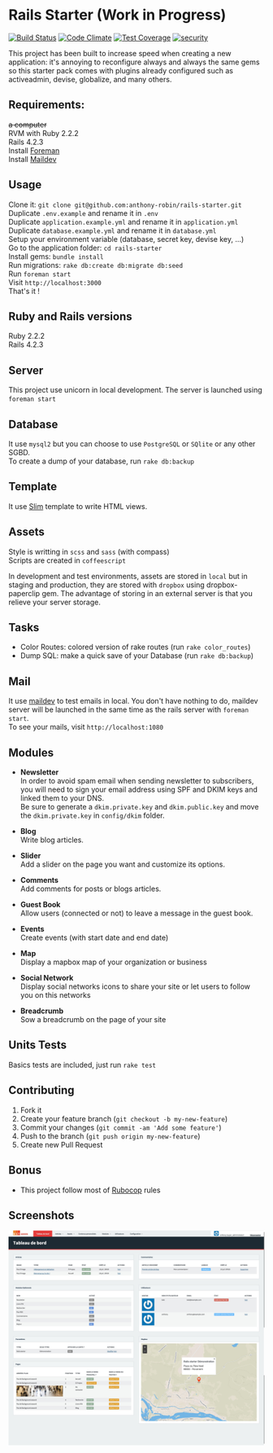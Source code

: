 Rails Starter (Work in Progress)
==============
[![Build Status](https://travis-ci.org/anthony-robin/rails-starter.svg?branch=master)](https://travis-ci.org/anthony-robin/rails-starter)
[![Code Climate](https://codeclimate.com/github/anthony-robin/rails-starter/badges/gpa.svg)](https://codeclimate.com/github/anthony-robin/rails-starter)
[![Test Coverage](https://codeclimate.com/github/anthony-robin/rails-starter/badges/coverage.svg)](https://codeclimate.com/github/anthony-robin/rails-starter)
[![security](https://hakiri.io/github/anthony-robin/rails-starter/master.svg)](https://hakiri.io/github/anthony-robin/rails-starter/master)

This project has been built to increase speed when creating a new application: it's annoying to reconfigure always and always the same gems so this starter pack comes with plugins already configured such as activeadmin, devise, globalize, and many others.

Requirements:
------------
~~a computer~~  
RVM with Ruby 2.2.2  
Rails 4.2.3  
Install [Foreman](https://github.com/ddollar/foreman)  
Install [Maildev](https://github.com/djfarrelly/MailDev)  

Usage
-----
Clone it: `git clone git@github.com:anthony-robin/rails-starter.git`  
Duplicate `.env.example` and rename it in `.env`  
Duplicate `application.example.yml` and rename it in `application.yml`  
Duplicate `database.example.yml` and rename it in `database.yml`  
Setup your environment variable (database, secret key, devise key, ...)  
Go to the application folder: `cd rails-starter`  
Install gems: `bundle install`  
Run migrations: `rake db:create db:migrate db:seed`  
Run `foreman start`  
Visit `http://localhost:3000`  
That's it !  

Ruby and Rails versions
-----------------------
Ruby 2.2.2  
Rails 4.2.3  

Server
------
This project use unicorn in local development. The server is launched using `foreman start`

Database
---------
It use `mysql2` but you can choose to use `PostgreSQL` or `SQlite` or any other SGBD.  
To create a dump of your database, run `rake db:backup`

Template
--------
It use [Slim](https://github.com/slim-template/slim-rails) template to write HTML views.

Assets
-------
Style is writting in `scss` and `sass` (with compass)  
Scripts are created in `coffeescript`  

In development and test environments, assets are stored in `local` but in staging and production, they are stored with `dropbox` using dropbox-paperclip gem. The advantage of storing in an external server is that you relieve your server storage.  

Tasks
------
* Color Routes: colored version of rake routes (run `rake color_routes`)
* Dump SQL: make a quick save of your Database (run `rake db:backup`)

Mail
-----
It use [maildev](http://djfarrelly.github.io/MailDev/) to test emails in local. You don't have nothing to do, maildev server will be launched in the same time as the rails server with `foreman start`.  
To see your mails, visit `http://localhost:1080`


Modules
---------
* **Newsletter**  
In order to avoid spam email when sending newsletter to subscribers, you will need to sign your email address using SPF and DKIM keys and linked them to your DNS.  
Be sure to generate a `dkim.private.key` and `dkim.public.key` and move the `dkim.private.key` in `config/dkim` folder.  

* **Blog**  
Write blog articles.

* **Slider**  
Add a slider on the page you want and customize its options.

* **Comments**  
Add comments for posts or blogs articles.

* **Guest Book**  
Allow users (connected or not) to leave a message in the guest book.

* **Events**  
Create events (with start date and end date)

* **Map**  
Display a mapbox map of your organization or business  

* **Social Network**  
Display social networks icons to share your site or let users to follow you on this networks

* **Breadcrumb**  
Sow a breadcrumb on the page of your site

Units Tests
-----------
Basics tests are included, just run `rake test`

Contributing
------------
1. Fork it
2. Create your feature branch (`git checkout -b my-new-feature`)
3. Commit your changes (`git commit -am 'Add some feature'`)
4. Push to the branch (`git push origin my-new-feature`)
5. Create new Pull Request

Bonus
------
* This project follow most of [Rubocop](https://github.com/bbatsov/rubocop) rules

Screenshots
-----------
![Activeadmin Dashboard example](vendor/assets/images/readme/dashboard_rails_starter.jpg)